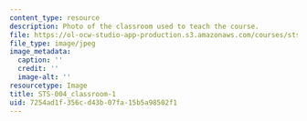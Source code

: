 ```yaml
---
content_type: resource
description: Photo of the classroom used to teach the course.
file: https://ol-ocw-studio-app-production.s3.amazonaws.com/courses/sts-004-science-technology-world-fall-2013/7254ad1f356cd43b07fa15b5a98502f1_STS-004_classroom-1.jpg
file_type: image/jpeg
image_metadata:
  caption: ''
  credit: ''
  image-alt: ''
resourcetype: Image
title: STS-004_classroom-1
uid: 7254ad1f-356c-d43b-07fa-15b5a98502f1
---
```

